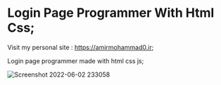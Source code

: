 # Login Page Programmer With Html Css;

Visit my personal site : https://amirmohammad0.ir;

Login page programmer made with html css js;

![Screenshot 2022-06-02 233058](https://user-images.githubusercontent.com/74311184/171715095-e5b67526-ab60-46e0-b23a-ce0ed58233f0.png)
